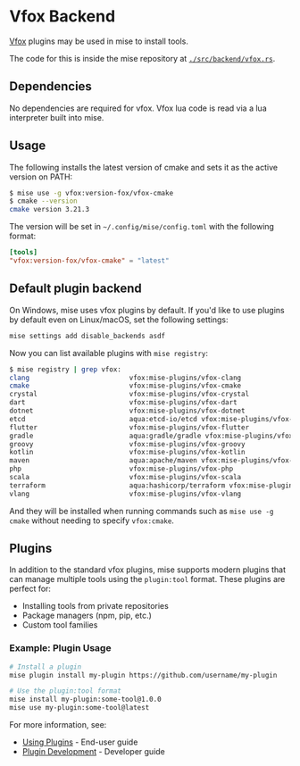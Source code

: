 # Vfox Backend <Badge type="warning" text="experimental" />

[Vfox](https://github.com/version-fox/vfox) plugins may be used in mise to install tools.

The code for this is inside the mise repository at [`./src/backend/vfox.rs`](https://github.com/jdx/mise/blob/main/src/backend/vfox.rs).

## Dependencies

No dependencies are required for vfox. Vfox lua code is read via a lua interpreter built into mise.

## Usage

The following installs the latest version of cmake and sets it as the active version on PATH:

```sh
$ mise use -g vfox:version-fox/vfox-cmake
$ cmake --version
cmake version 3.21.3
```

The version will be set in `~/.config/mise/config.toml` with the following format:

```toml
[tools]
"vfox:version-fox/vfox-cmake" = "latest"
```

## Default plugin backend

On Windows, mise uses vfox plugins by default.
If you'd like to use plugins by default even on Linux/macOS, set the following settings:

```sh
mise settings add disable_backends asdf
```

Now you can list available plugins with `mise registry`:

```sh
$ mise registry | grep vfox:
clang                         vfox:mise-plugins/vfox-clang
cmake                         vfox:mise-plugins/vfox-cmake
crystal                       vfox:mise-plugins/vfox-crystal
dart                          vfox:mise-plugins/vfox-dart
dotnet                        vfox:mise-plugins/vfox-dotnet
etcd                          aqua:etcd-io/etcd vfox:mise-plugins/vfox-etcd
flutter                       vfox:mise-plugins/vfox-flutter
gradle                        aqua:gradle/gradle vfox:mise-plugins/vfox-gradle
groovy                        vfox:mise-plugins/vfox-groovy
kotlin                        vfox:mise-plugins/vfox-kotlin
maven                         aqua:apache/maven vfox:mise-plugins/vfox-maven
php                           vfox:mise-plugins/vfox-php
scala                         vfox:mise-plugins/vfox-scala
terraform                     aqua:hashicorp/terraform vfox:mise-plugins/vfox-terraform
vlang                         vfox:mise-plugins/vfox-vlang
```

And they will be installed when running commands such as `mise use -g cmake` without needing to
specify `vfox:cmake`.

## Plugins

In addition to the standard vfox plugins, mise supports modern plugins that can manage multiple tools using the `plugin:tool` format. These plugins are perfect for:

- Installing tools from private repositories
- Package managers (npm, pip, etc.)
- Custom tool families

### Example: Plugin Usage

```bash
# Install a plugin
mise plugin install my-plugin https://github.com/username/my-plugin

# Use the plugin:tool format
mise install my-plugin:some-tool@1.0.0
mise use my-plugin:some-tool@latest
```

For more information, see:

- [Using Plugins](../../plugin-usage.md) - End-user guide
- [Plugin Development](../../tool-plugin-development.md) - Developer guide
